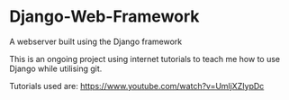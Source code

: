 # Django-Web-Framework
A webserver built using the Django framework

This is an ongoing project using internet tutorials to teach me how to use Django while utilising git.

Tutorials used are:
https://www.youtube.com/watch?v=UmljXZIypDc